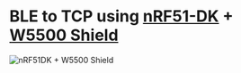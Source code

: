 # BLE to TCP using [nRF51-DK](https://www.nordicsemi.com/eng/Products/Bluetooth-low-energy/nRF52-DK) + [W5500 Shield](http://wizwiki.net/wiki/doku.php?id=osh:w5500_ethernet_shield:start)


![nRF51DK + W5500 Shield](https://mail.naver.com/read/image/?mailSN=3894&attachIndex=2&contentType=image/jpeg&offset=1500&size=228673&mimeSN=1475121516.947488.2422.949910&org=1&u=hoony1020 "nRF51DK + W5500 Shield")
